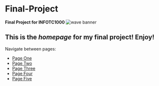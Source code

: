 # Final-Project
**Final Project for INFOTC1000**
![wave banner](https://www.nicepng.com/png/detail/16-169917_blue-wave-png-png-free-stock-transparent-wave.png)

This is the *homepage* for my final project! Enjoy!
---
Navigate between pages:
- [Page One](page1.md)
- [Page Two](page2.md)
- [Page Three](page3.md)
- [Page Four](page4.md)
- [Page Five](page5.md)

